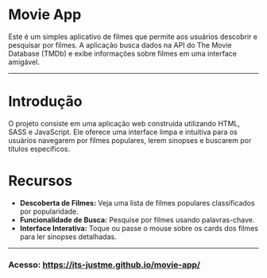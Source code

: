# Movie App
<p> Este é um simples aplicativo de filmes que permite aos usuários descobrir e pesquisar por filmes. A aplicação busca dados na API do The Movie Database (TMDb) e exibe informações sobre filmes em uma interface amigável. </p>

<hr>

# Introdução
<p>O projeto consiste em uma aplicação web construída utilizando HTML, SASS e JavaScript. Ele oferece uma interface limpa e intuitiva para os usuários navegarem por filmes populares, lerem sinopses e buscarem por títulos específicos.</p>

# Recursos
<ul>
    <li><b>Descoberta de Filmes:</b> Veja uma lista de filmes populares classificados por popularidade.
    <li><b>Funcionalidade de Busca:</b> Pesquise por filmes usando palavras-chave.
    <li> <b>Interface Interativa:</b> Toque ou passe o mouse sobre os cards dos filmes para ler sinopses detalhadas.
</ul> 

<hr>

### Acesso: https://its-justme.github.io/movie-app/
